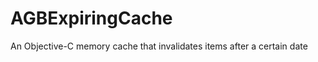 AGBExpiringCache
================

An Objective-C memory cache that invalidates items after a certain date
